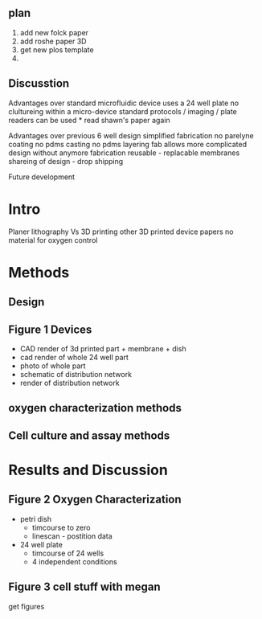plan
----
1. add new folck paper
1. add roshe paper 3D
1. get new plos template
1. 

Discusstion
----------

Advantages over standard microfluidic device
uses a 24 well plate
	no clultureing within a micro-device
	standard protocols / imaging / plate readers can be used
	* read shawn's paper again

Advantages over previous 6 well design
	simplified fabrication
		no parelyne coating
		no pdms casting
		no pdms layering fab
	allows more complicated design without anymore fabrication
	reusable - replacable membranes
	shareing of design - drop shipping 

Future development


Intro
===
Planer lithography Vs 3D printing
other 3D printed device papers
no material for oxygen control

Methods
===

Design
------
 

Figure 1 Devices
---------------------

* CAD render of 3d printed part + membrane + dish
* cad render of whole 24 well part
* photo of whole part
* schematic of distribution network
* render of distribution network

oxygen characterization methods
------

Cell culture and assay methods
-----

Results and Discussion
===

Figure 2 Oxygen Characterization
-----------
* petri dish
  * timcourse to zero
  * linescan - postition data
* 24 well plate
  * timcourse of 24 wells
  * 4 independent conditions

Figure 3 cell stuff with megan
----------
get figures
